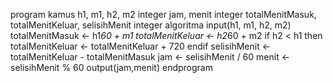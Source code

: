 program 
kamus
    h1, m1, h2, m2 integer
	jam, menit integer
    totalMenitMasuk, totalMenitKeluar, selisihMenit integer
algoritma
    input(h1, m1, h2, m2)
    totalMenitMasuk <- h1*60 + m1
	totalMenitKeluar <- h2*60 + m2
    if h2 < h1 then
		totalMenitKeluar <- totalMenitKeluar + 720
	endif
    selisihMenit <- totalMenitKeluar - totalMenitMasuk
	jam <- selisihMenit / 60
	menit <- selisihMenit % 60
    output(jam,menit)
endprogram